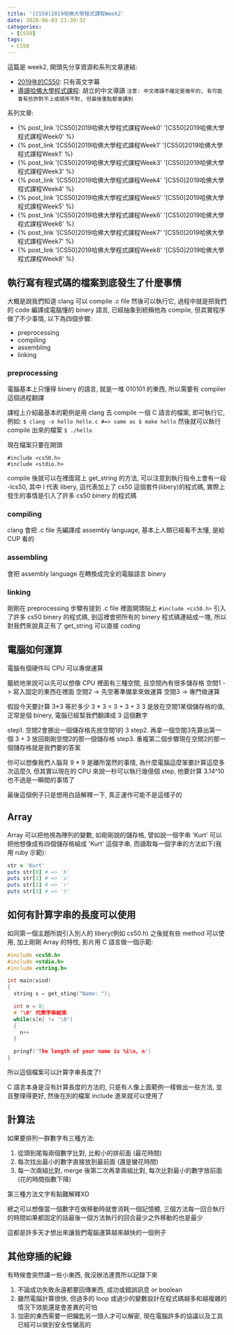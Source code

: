 ```yaml
---
title: '[CS50]2019哈佛大學程式課程Week2'
date: 2020-06-03 21:39:32
categories:
 - [CS50]
tags:
 - CS50
---
```

這篇是 week2, 開頭先分享資源和系列文章連結:

- [2019年的CS50](https://sihhanwang.github.io/2019/04/09/hexo-tutorial/): 只有英文字幕
- [導讀哈佛大學程式課程](https://www.lidemy.com/courses/192307/lectures/3062865): 胡立的中文導讀
`注意: 中文導讀不確定是幾年的, 有可能會有些許對不上或順序不對, 但最後重點都會講到`

系列文章:
- {% post_link '[CS50]2019哈佛大學程式課程Week0' '[CS50]2019哈佛大學程式課程Week0' %}
- {% post_link '[CS50]2019哈佛大學程式課程Week1' '[CS50]2019哈佛大學程式課程Week1' %}
- {% post_link '[CS50]2019哈佛大學程式課程Week3' '[CS50]2019哈佛大學程式課程Week3' %}
- {% post_link '[CS50]2019哈佛大學程式課程Week4' '[CS50]2019哈佛大學程式課程Week4' %}
- {% post_link '[CS50]2019哈佛大學程式課程Week5' '[CS50]2019哈佛大學程式課程Week5' %}
- {% post_link '[CS50]2019哈佛大學程式課程Week6' '[CS50]2019哈佛大學程式課程Week6' %}
- {% post_link '[CS50]2019哈佛大學程式課程Week7' '[CS50]2019哈佛大學程式課程Week7' %}
- {% post_link '[CS50]2019哈佛大學程式課程Week8' '[CS50]2019哈佛大學程式課程Week8' %}

## 執行寫有程式碼的檔案到底發生了什麼事情

大概是說我們知道 clang 可以 compile .c file 然後可以執行它, 過程中就是把我們的 code 編譯成電腦懂的 binery 語言, 已經抽象到統稱他為 compile, 但其實程序做了不少事情, 以下為四個步驟:
- preprocessing
- compiling
- assembling
- linking

### preprocessing

電腦基本上只懂得 binery 的語言, 就是一堆 010101 的東西, 所以需要有 compiler 這個過程翻譯

課程上介紹最基本的範例是用 clang 去 compile 一個 C 語言的檔案, 即可執行它, 例如:
`$ clang -o hello hello.c #=> same as $ make hello`
然後就可以執行 compile 出來的檔案
`$ ./hello`

現在檔案只要在開頭
```
#include <cs50.h>
#include <stdio.h>
```
compile 後就可以在裡面寫上 get_string 的方法, 可以注意到執行指令上會有一段 -lcs50, 其中 l 代表 libery, 這代表加上了 cs50 這個套件(libery)的程式碼, 實際上發生的事情是引入了許多 cs50 binery 的程式碼

### compiling

clang 會把 .c file 先編譯成 assembly language, 基本上人類已經看不太懂, 是給 CUP 看的

### assembling

會把 assembly language 在轉換成完全的電腦語言 binery

### linking

剛剛在 preprocessing 步驟有提到 .c file 裡面開頭貼上 `#include <cs50.h>` 引入了許多 cs50 binery 的程式碼, 到這裡會把所有的 binery 程式碼連結成一塊, 所以對我們來說真正有了 get_string 可以直接 coding

## 電腦如何運算

電腦有個硬件叫 CPU 可以專做運算

籠統地來說可以先可以想像 CPU 裡面有三種空間, 且空間內有很多儲存格
空間1 -> 寫入固定的東西在裡面
空間2 -> 先空著準備拿來做運算
空間3 -> 專門做運算

假設今天要計算 3*3 等於多少
3 * 3 = 3 + 3 + 3
3 是放在空間1某個儲存格的值, 正常是個 binery, 電腦已經幫我們翻譯成 3 這個數字

step1. 空間2會挪出一個儲存格先放空間1的 3
step2. 再拿一個空間3先算出第一個 3 + 3 放回剛剛空間2的那一個儲存格
step3. 重複第二個步驟現在空間2的那一個儲存格就是我們要的答案

你可以想像我們人腦背 9 * 9 是離所當然的事情, 為什麼電腦這麼笨要計算這麼多次這麼久
但其實以現在的 CPU 來說一秒可以執行幾億個 step, 他要計算 3.14^10 也不過是一瞬間的事情了

最後這個例子只是想用白話解釋一下, 真正運作可能不是這樣子的

## Array

Array 可以把他視為陣列的變數, 如剛剛說的儲存格, 譬如說一個字串 'Kurt' 可以把他想像成有四個儲存格組成 'Kurt' 這個字串, 而讀取每一個字串的方法如下(我用 ruby 示範):

```ruby
str = 'Kurt'
puts str[0] # => 'K'
puts str[1] # => 'u'
puts str[2] # => 'r'
puts str[3] # => 't'
```

## 如何有計算字串的長度可以使用

如同第一個主題所說引入別人的 libery(例如 cs50.h) 之後就有些 method 可以使用, 加上剛剛 Array 的特性, 影片用 C 語言做一個示範:
```c
#include <cs50.h>
#include <stdio.h>
#include <string.h>

int main(viod)
{
  string s = get_sting("Name: ");

  int n = 0;
  # '\0' 代表字串結束
  while(s[n] != '\0')
  {
    n++
  }

  pringf('The length of your name is %i\n, n')
}
```

所以這個檔案可以計算字串長度了!

C 語言本身是沒有計算長度的方法的, 只是有人像上面範例一樣做出一些方法, 並且整理得更好, 然後在別的檔案 include 進來就可以使用了

## 計算法

如果要排列一群數字有三種方法:
1. 從頭到尾每兩個數字比對, 比較小的排前面 (最花時間)
2. 每次找出最小的數字直接放到最前面 (還是蠻花時間)
3. 每一次兩組比對, merge 後第二次再拿兩組比對, 每次比對最小的數字放前面 (花的時間指數下降)

第三種方法文字有點難解釋XD

總之可以想像當一個數字在做移動時就會消耗一個記憶體, 三個方法每一回合執行的時間如果都固定的話最後一個方法執行的回合最少之外移動的也是最少

這都是許多天才想出來讓我們電腦運算越來越快的一個例子

## 其他穿插的紀錄

有時候會突然講一些小東西, 我沒辦法連貫所以記錄下來

1. 不論成功失敗永遠都要回傳東西, 成功或錯誤訊息 or boolean
2. 雖然電腦計算很快, 但過多的 loop 或過少的變數設計在程式碼越多和越複雜的情況下效能還是會差異的可怕
3. 加密的東西需要一把鑰匙另一頭人才可以解密, 現在電腦許多的協議以及工具已經可以做到安全性蠻高的

